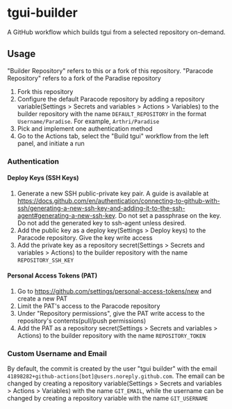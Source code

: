 # tgui-builder
A GitHub workflow which builds tgui from a selected repository on-demand.

## Usage
"Builder Repository" refers to this or a fork of this repository. "Paracode Repository" refers to a fork of the Paradise repository

1. Fork this repository
1. Configure the default Paracode repository by adding a repository variable(Settings > Secrets and variables > Actions > Variables) to the builder repository with the name `DEFAULT_REPOSITORY` in the format `Username/Paradise`. For example, `Arthri/Paradise`
1. Pick and implement one authentication method
1. Go to the Actions tab, select the "Build tgui" workflow from the left panel, and initiate a run

### Authentication

#### Deploy Keys (SSH Keys)
1. Generate a new SSH public-private key pair. A guide is available at https://docs.github.com/en/authentication/connecting-to-github-with-ssh/generating-a-new-ssh-key-and-adding-it-to-the-ssh-agent#generating-a-new-ssh-key. Do not set a passphrase on the key. Do not add the generated key to ssh-agent unless desired.
1. Add the public key as a deploy key(Settings > Deploy keys) to the Paracode repository. Give the key write access
1. Add the private key as a repository secret(Settings > Secrets and variables > Actions) to the builder repository with the name `REPOSITORY_SSH_KEY`

#### Personal Access Tokens (PAT)
1. Go to https://github.com/settings/personal-access-tokens/new and create a new PAT
1. Limit the PAT's access to the Paracode repository
1. Under "Repository permissions", give the PAT write access to the repository's contents(pull/push permissions)
1. Add the PAT as a repository secret(Settings > Secrets and variables > Actions) to the builder repository with the name `REPOSITORY_TOKEN`

### Custom Username and Email
By default, the commit is created by the user "tgui builder" with the email `41898282+github-actions[bot]@users.noreply.github.com`. The email can be changed by creating a repository variable(Settings > Secrets and variables > Actions > Variables) with the name `GIT_EMAIL`, while the username can be changed by creating a repository variable with the name `GIT_USERNAME`
